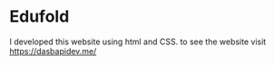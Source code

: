 # Edufold
I developed this website using html and CSS. to see the website visit https://dasbapidev.me/
